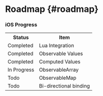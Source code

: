 Roadmap    {#roadmap}
============

### iOS Progress
<TABLE>
<TR>
<TH>Status</TH>
<TH>Item</TH>
</TR>
<TR>
<TD>Completed</TD>
<TD>Lua Integration</TD>
</TR>
<TR>
<TD>Completed</TD>
<TD>Observable Values</TD>
</TR>
<TR>
<TD>Completed</TD>
<TD>Computed Values</TD>
</TR>
<TR>
<TD>In Progress</TD>
<TD>ObservableArray</TD>
</TR>
<TR>
<TD>Todo</TD>
<TD>ObservableMap</TD>
</TR>
<TR>
<TD>Todo</TD>
<TD>Bi-directional binding</TD>
</TR>
</TABLE>
